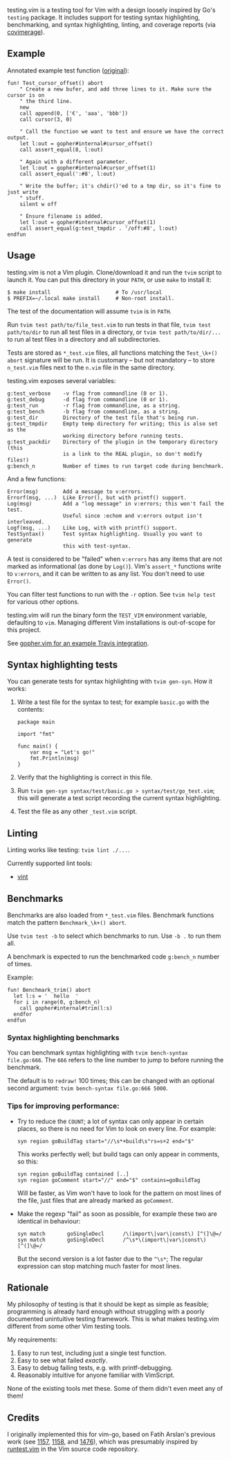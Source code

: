 testing.vim is a testing tool for Vim with a design loosely inspired by Go's
`testing` package. It includes support for testing syntax highlighting,
benchmarking, and syntax highlighting, linting,  and coverage reports (via
[covimerage][cov]).

Example
-------

Annotated example test function
([original](https://github.com/arp242/gopher.vim/blob/acb9e38/autoload/gopher/internal_test.vim#L25-L39)):

```vim
fun! Test_cursor_offset() abort
    " Create a new bufer, and add three lines to it. Make sure the cursor is on
    " the third line.
    new
    call append(0, ['€', 'aaa', 'bbb'])
    call cursor(3, 0)

    " Call the function we want to test and ensure we have the correct output.
    let l:out = gopher#internal#cursor_offset()
    call assert_equal(8, l:out)

    " Again with a different parameter.
    let l:out = gopher#internal#cursor_offset(1)
    call assert_equal(':#8', l:out)

    " Write the buffer; it's chdir()'ed to a tmp dir, so it's fine to just write
    " stuff.
    silent w off

    " Ensure filename is added.
    let l:out = gopher#internal#cursor_offset(1)
    call assert_equal(g:test_tmpdir . '/off:#8', l:out)
endfun
```

Usage
-----

testing.vim is not a Vim plugin. Clone/download it and run the `tvim` script to
launch it. You can put this directory in your `PATH`, or use `make` to install
it:

    $ make install                     # To /usr/local
    $ PREFIX=~/.local make install     # Non-root install.

The test of the documentation will assume `tvim` is in `PATH`.

Run `tvim test path/to/file_test.vim` to run tests in that file, `tvim test
path/to/dir` to run all test files in a directory, or `tvim test
path/to/dir/...` to run al test files in a directory and all subdirectories.

Tests are stored as `*_test.vim` files, all functions matching the `Test_\k+()
abort` signature will be run.
It is customary – but not mandatory – to store `n_test.vim` files next to the
`n.vim` file in the same directory.

testing.vim exposes several variables:

    g:test_verbose    -v flag from commandline (0 or 1).
    g:test_debug      -d flag from commandline (0 or 1).
    g:test_run        -r flag from commandline, as a string.
    g:test_bench      -b flag from commandline, as a string.
    g:test_dir        Directory of the test file that's being run.
    g:test_tmpdir     Empty temp directory for writing; this is also set as the
                      working directory before running tests.
    g:test_packdir    Directory of the plugin in the temporary directory (this
                      is a link to the REAL plugin, so don't modify files!)
    g:bench_n         Number of times to run target code during benchmark.

And a few functions:

    Error(msg)        Add a message to v:errors.
    Errorf(msg, ...)  Like Error(), but with printf() support.
    Log(msg)          Add a "log message" in v:errors; this won't fail the test.
                      Useful since :echom and v:errors output isn't interleaved.
    Logf(msg, ...)    Like Log, with with printf() support.
    TestSyntax()      Test syntax highlighting. Usually you want to generate
                      this with test-syntax.

A test is considered to be "failed" when `v:errors` has any items that are not
marked as informational (as done by `Log()`). Vim's `assert_*` functions write
to `v:errors`, and it can be written to as any list. You don't need to use
`Error()`.

You can filter test functions to run with the `-r` option. See `tvim help test`
for various other options.

testing.vim will run the binary form the `TEST_VIM` environment variable,
defaulting to `vim`. Managing different Vim installations is out-of-scope for
this project.

See [gopher.vim for an example Travis integration](https://github.com/arp242/gopher.vim/blob/master/.travis.yml).

Syntax highlighting tests
-------------------------

You can generate tests for syntax highlighting with `tvim gen-syn`. How it
works:

1. Write a test file for the syntax to test; for example `basic.go` with the
   contents:

       package main

       import "fmt"

       func main() {
           var msg = "Let's go!"
           fmt.Println(msg)
       }

2. Verify that the highlighting is correct in this file.

3. Run `tvim gen-syn syntax/test/basic.go > syntax/test/go_test.vim`; this will
   generate a test script recording the current syntax highlighting.

4. Test the file as any other `_test.vim` script.

Linting
-------

Linting works like testing: `tvim lint ./...`.

Currently supported lint tools:

- [vint](https://github.com/Kuniwak/vint)

Benchmarks
----------

Benchmarks are also loaded from `*_test.vim` files. Benchmark functions match
the pattern `Benchmark_\k+() abort`.

Use `tvim test -b` to select which benchmarks to run. Use `-b .` to run them
all.

A benchmark is expected to run the benchmarked code `g:bench_n` number of times.

Example:

```vim
fun! Benchmark_trim() abort
  let l:s = '  hello  '
  for i in range(0, g:bench_n)
    call gopher#internal#trim(l:s)
  endfor
endfun
```

### Syntax highlighting benchmarks

You can benchmark syntax highlighting with `tvim bench-syntax file.go:666`. The
`666` refers to the line number to jump to before running the benchmark.

The default is to `redraw!` 100 times; this can be changed with an optional
second argument: `tvim bench-syntax file.go:666 5000`.

### Tips for improving performance:

- Try to reduce the `COUNT`; a lot of syntax can only appear in certain places,
  so there is no need for Vim to look on every line. For example:

      syn region goBuildTag start="//\s*+build\s"rs=s+2 end="$"

  This works perfectly well; but build tags can only appear in comments, so
  this:

      syn region goBuildTag contained [..]
      syn region goComment start="//" end="$" contains=goBuildTag

  Will be faster, as Vim won't have to look for the pattern on most lines of the
  file, just files that are already marked as `goComment`.

- Make the regexp "fail" as soon as possible, for example these two are
  identical in behaviour:

      syn match       goSingleDecl      /\(import\|var\|const\) [^(]\@=/
      syn match       goSingleDecl      /^\s*\(import\|var\|const\) [^(]\@=/

  But the second version is a lot faster due to the `^\s*`; The regular
  expression can stop matching much faster for most lines.

Rationale
---------

My philosophy of testing is that it should be kept as simple as feasible;
programming is already hard enough without struggling with a poorly documented
unintuitive testing framework. This is what makes testing.vim different from
some other Vim testing tools.

My requirements:

1. Easy to run test, including just a single test function.
2. Easy to see what failed *exactly*.
3. Easy to debug failing tests, e.g. with printf-debugging.
4. Reasonably intuitive for anyone familiar with VimScript.

None of the existing tools met these. Some of them didn't even meet any of them!

Credits
-------

I originally implemented this for vim-go, based on Fatih Arslan's previous work
(see [1157][1157], [1158][1158], and [1476][1476]), which was presumably
inspired by [runtest.vim][runtest] in the Vim source code repository.

[cov]: https://github.com/Vimjas/covimerage
[1157]: https://github.com/fatih/vim-go/pull/1157
[1158]: https://github.com/fatih/vim-go/pull/1158
[1476]: https://github.com/fatih/vim-go/pull/1476
[runtest]: https://github.com/vim/vim/blob/master/src/testdir/runtest.vim
